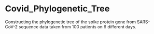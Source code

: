 # Covid_Phylogenetic_Tree
Constructing the phylogenetic tree of the spike protein gene from SARS-CoV-2 sequence data taken from 100 patients on 6 different days.
